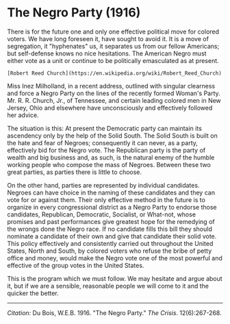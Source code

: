 <!--
title:   The Negro Party
author:  Du Bois, W.E.B.
journal: The Crisis
year:    1916
volume:  12
issue:   6
pages:   267-268
-->
# The Negro Party (1916)

There is for the future one and only one effective political move for colored voters. We have long foreseen it, have sought to avoid it. It is a move of segregation, it "hyphenates" us, it separates us from our fellow Americans; but self-defense knows no nice hesitations. The American Negro must either vote as a unit or continue to be politically emasculated as at present.

```{margin}
[Robert Reed Church](https://en.wikipedia.org/wiki/Robert_Reed_Church)
```

Miss Inez Milholland, in a recent address, outlined with singular clearness and force a Negro Party on the lines of the recently formed Woman's Party. Mr. R. R. Church, Jr., of Tennessee, and certain leading colored men in New Jersey, Ohio and elsewhere have unconsciously and effectively followed her advice.

The situation is this: At present the Democratic party can maintain its ascendency only by the help of the Solid South. The Solid South is built on the hate and fear of Negroes; consequently it can never, as a party, effectively bid for the Negro vote. The Republican party is the party of wealth and big business and, as such, is the natural enemy of the humble working people who compose the mass of Negroes. Between these two great parties, as parties there is little to choose.

On the other hand, parties are represented by individual candidates. Negroes can have choice in the naming of these candidates and they can vote for or against them. Their only effective method in the future is to organize in every congressional district as a Negro Party to endorse those candidates, Republican, Democratic, Socialist, or What-not, whose promises and past performances give greatest hope for the remedying of the wrongs done the Negro race. If no candidate fills this bill they should nominate a candidate of their own and give that candidate their solid vote. This policy effectively and consistently carried out throughout the United States, North and South, by colored voters who refuse the bribe of petty office and money, would make the Negro vote one of the most powerful and effective of the group votes in the United States.

This is the program which we must follow. We may hesitate and argue about it, but if we are a sensible, reasonable people we will come to it and the quicker the better.

______________
*Citation:* Du Bois, W.E.B. 1916. "The Negro Party." *The Crisis*. 12(6):267-268.
